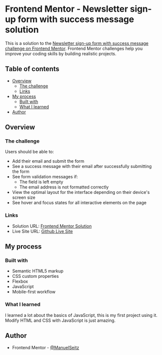 # Frontend Mentor - Newsletter sign-up form with success message solution

This is a solution to the [Newsletter sign-up form with success message challenge on Frontend Mentor](https://www.frontendmentor.io/challenges/newsletter-signup-form-with-success-message-3FC1AZbNrv). Frontend Mentor challenges help you improve your coding skills by building realistic projects. 

## Table of contents

- [Overview](#overview)
  - [The challenge](#the-challenge)
  - [Links](#links)
- [My process](#my-process)
  - [Built with](#built-with)
  - [What I learned](#what-i-learned)
- [Author](#author)

## Overview

### The challenge

Users should be able to:

- Add their email and submit the form
- See a success message with their email after successfully submitting the form
- See form validation messages if:
  - The field is left empty
  - The email address is not formatted correctly
- View the optimal layout for the interface depending on their device's screen size
- See hover and focus states for all interactive elements on the page

### Links

- Solution URL: [Frontend Mentor Solution](https://your-solution-url.com)
- Live Site URL: [Github Live Site](https://manuelseitz.github.io/newsletter-sign-up)

## My process

### Built with

- Semantic HTML5 markup
- CSS custom properties
- Flexbox
- JavaScript
- Mobile-first workflow

### What I learned

I learned a lot about the basics of JavaScript, this is my first project using it.
Modify HTML and CSS with JavaScript is just amazing.

## Author

- Frontend Mentor - [@ManuelSeitz](https://www.frontendmentor.io/profile/ManuelSeitz)
